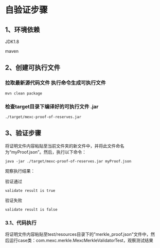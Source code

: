 # 自验证步骤

## 1、环境依赖

JDK1.8

maven

## 2、创建可执行文件

### 拉取最新源代码文件 执行命令生成可执行文件

`mvn clean package`

### 检查target目录下编译好的可执行文件 .jar

`./target/mexc-proof-of-reserves.jar`

## 3、验证步骤

将证明文件内容粘贴至当前文件夹的新文件中，并将此文件命名为“myProof.json”。然后，执行以下命令：

`java -jar ./target/mexc-proof-of-reserves.jar myProof.json`

观察执行结果：

验证通过

`validate result is true`

验证失败

`validate result is false`

### 3.1、代码执行

将证明文件内容粘贴至test/resources目录下的"merkle_proof.json"文件中，然后运行case类：com.mexc.merkle.MexcMerkleValidatorTest，观察测试结果
